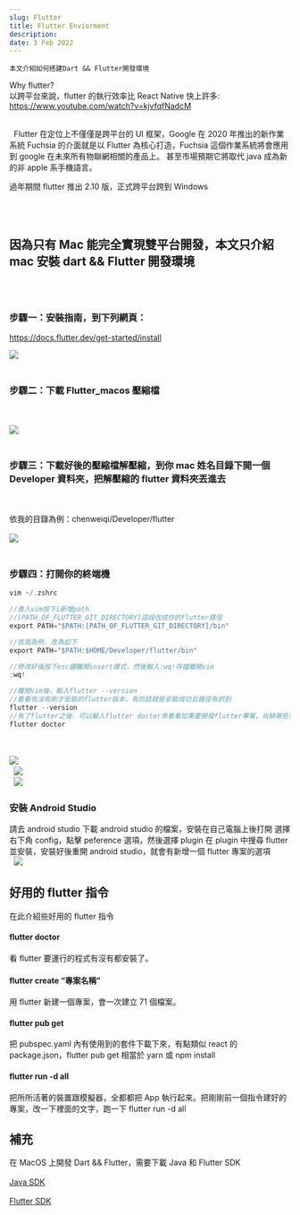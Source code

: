 ```yaml
---
slug: Flutter
title: Flutter Enviorment
description:
date: 3 Feb 2022
---
```


    本文介紹如何搭建Dart && Flutter開發環境

Why flutter?  
以跨平台來說，flutter 的執行效率比 React Native 快上許多:  
https://www.youtube.com/watch?v=kjvfqfNadcM

&nbsp;  
&nbsp;
Flutter 在定位上不僅僅是跨平台的 UI 框架，Google 在 2020 年推出的新作業系統 Fuchsia 的介面就是以 Flutter 為核心打造，Fuchsia 這個作業系統將會應用到 google 在未來所有物聯網相關的產品上。
甚至市場預期它將取代 java 成為新的非 apple 系手機語言。

過年期間 flutter 推出 2.10 版，正式跨平台跨到 Windows

&nbsp;  
&nbsp;

## 因為只有 Mac 能完全實現雙平台開發，本文只介紹 mac 安裝 dart && Flutter 開發環境

&nbsp;  
&nbsp;

### 步驟一：安裝指南，到下列網頁：

https://docs.flutter.dev/get-started/install

![](https://i.imgur.com/ADHYgJ7.png)
&nbsp;  
&nbsp;

### 步驟二：下載 Flutter_macos 壓縮檔

&nbsp;  
&nbsp;  
![](https://i.imgur.com/BXYMvT4.png)
&nbsp;  
&nbsp;

### 步驟三：下載好後的壓縮檔解壓縮，到你 mac 姓名目錄下開一個 Developer 資料夾，把解壓縮的 flutter 資料夾丟進去

&nbsp;  
&nbsp;  
依我的目錄為例：chenweiqi/Developer/flutter
&nbsp;  
&nbsp;  
![](https://i.imgur.com/2QsYiKg.png)
&nbsp;  
&nbsp;

### 步驟四：打開你的終端機

```go
vim ~/.zshrc

//進入vim按下i新增path
//[PATH_OF_FLUTTER_GIT_DIRECTORY]這段改成你的flutter路徑
export PATH="$PATH:[PATH_OF_FLUTTER_GIT_DIRECTORY]/bin"

//依我為例，改為如下
export PATH="$PATH:$HOME/Developer/flutter/bin"

//修改好後按下esc鍵離開insert模式，然後輸入:wq!存檔離開vim
:wq!

//離開vim後，輸入flutter --version
//看看有沒有剛才安裝的flutter版本，有的話就是安裝成功且路徑有抓到
flutter --version
//有了flutter之後，可以輸入flutter doctor來看看如果要開發flutter專案，尚缺哪些東西沒安裝
flutter doctor
```

&nbsp;  
&nbsp;  
![](https://i.imgur.com/9s5XqbL.png)
&nbsp;  
&nbsp;
![](https://i.imgur.com/l6e5oAe.png)
&nbsp;  
&nbsp;
![](https://i.imgur.com/blzK2iv.png)

### 安裝 Android Studio

請去 android studio 下載 android studio 的檔案，安裝在自己電腦上後打開
選擇右下角 config，點擊 peference 選項，然後選擇 plugin
在 plugin 中搜尋 flutter 並安裝，安裝好後重開 android studio，就會有新增一個 flutter 專案的選項
&nbsp;  
&nbsp;
![](https://i.imgur.com/mVS2vJs.png)

## 好用的 flutter 指令

在此介紹些好用的 flutter 指令

#### flutter doctor

看 flutter 要運行的程式有沒有都安裝了。

#### flutter create “專案名稱”

用 flutter 新建一個專案，會一次建立 71 個檔案。

#### flutter pub get

把 pubspec.yaml 內有使用到的套件下載下來，有點類似 react 的 package.json，flutter pub get 相當於 yarn 或 npm install

#### flutter run -d all

把所所活著的裝置跟模擬器，全都都把 App 執行起來。把剛剛前一個指令建好的專案，改一下裡面的文字，跑一下 flutter run -d all

## 補充

在 MacOS 上開發 Dart && Flutter，需要下載 Java 和 Flutter SDK  
&nbsp;  
[Java SDK](https://www.oracle.com/java/technologies/downloads/#java8)  
&nbsp;  
[Flutter SDK](https://docs.flutter.dev/get-started/install/macos)
